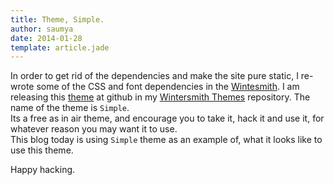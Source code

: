 ```yaml
---
title: Theme, Simple.
author: saumya
date: 2014-01-28
template: article.jade
---
```


In order to get rid of the dependencies and make the site pure static, I re-wrote some of the CSS and font dependencies in the [Wintesmith][1]. I am releasing this [theme][2] at github in my [Wintersmith Themes][3] repository. The name of the theme is `Simple`.      
Its a free as in air theme, and encourage you to take it, hack it and use it, for whatever reason you may want it to use.     
This blog today is using `Simple` theme as an example of, what it looks like to use this theme.

Happy hacking.



[1]: https://github.com/jnordberg/wintersmith
[2]: https://github.com/saumya/wintersmithThemes/tree/master/simple
[3]: https://github.com/saumya/wintersmithThemes






